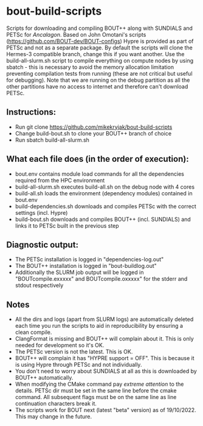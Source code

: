 # bout-build-scripts

Scripts for downloading and compiling BOUT++ along with SUNDIALS and PETSc for *Ancalagon*.
Based on John Omotani's scripts (https://github.com/BOUT-dev/BOUT-configs)
Hypre is provided as part of PETSc and not as a separate package.
By default the scripts will clone the Hermes-3 compatible branch, change this if you want another.
Use the build-all-slurm.sh script to compile everything on compute nodes by using sbatch - this is necessary to avoid the memory allocation limitation preventing compilation tests from running (these are not critical but useful for debugging). Note that we are running on the debug partition as all the other partitions have no access to internet and therefore can't download PETSc.

## Instructions:
- Run git clone https://github.com/mikekryjak/bout-build-scripts
- Change build-bout.sh to clone your BOUT++ branch of choice
- Run sbatch build-all-slurm.sh

## What each file does (in the order of execution):
- bout.env contains module load commands for all the dependencies required from the HPC environment
- build-all-slurm.sh executes build-all.sh on the debug node with 4 cores
- build-all.sh loads the environment (dependency modules) contained in bout.env
- build-dependencies.sh downloads and compiles PETSc with the correct settings (incl. Hypre)
- build-bout.sh downloads and compiles BOUT++ (incl. SUNDIALS) and links it to PETSc built in the previous step

## Diagnostic output:
- The PETSc installation is logged in "dependencies-log.out"
- The BOUT++ installation is logged in "bout-buildlog.out"
- Additionally the SLURM job output will be logged in "BOUTcompile.exxxxx" and BOUTcompile.oxxxxx" for the stderr and stdout respectively

## Notes
- All the dirs and logs (apart from SLURM logs) are automatically deleted each time you run the scripts to aid in reproducibility by ensuring a clean compile.
- ClangFormat is missing and BOUT++ will complain about it. This is only needed for development so it's OK.
- The PETSc version is not the latest. This is OK.
- BOUT++ will complain it has "HYPRE support = OFF". This is because it is using Hypre through PETSc and not individually.
- You don't need to worry about SUNDIALS at all as this is downloaded by BOUT++ automatically.
- When modifying the CMake command pay *extreme attention* to the details. PETSc dir must be set in the same line before the cmake command. All subsequent flags must be on the same line as line continuation characters break it.
- The scripts work for BOUT next (latest "beta" version) as of 19/10/2022. This may change in the future.